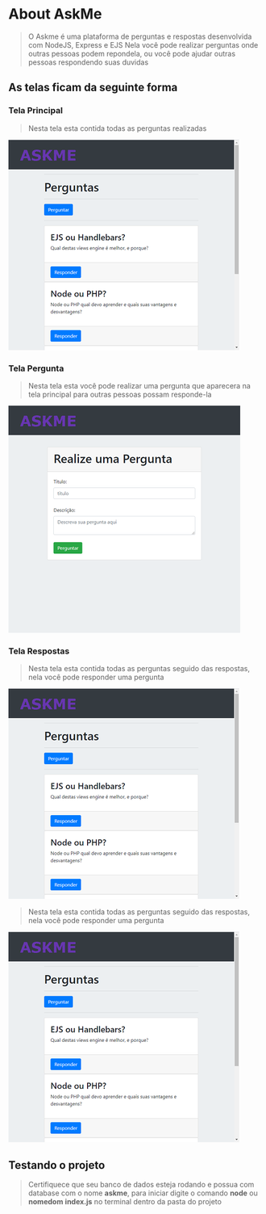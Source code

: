 # About AskMe
>   O Askme é uma plataforma de perguntas e respostas desenvolvida com NodeJS, Express e EJS
>   Nela você pode realizar perguntas onde outras pessoas podem repondela, ou você pode ajudar outras pessoas respondendo suas duvidas

## As telas ficam da seguinte forma

### Tela Principal

>   Nesta tela esta contida todas as perguntas realizadas

![Tela Perguntas](https://github.com/EliasJuk/AskMe/blob/master/readme/002.png)

### Tela Pergunta

>   Nesta tela esta você pode realizar uma pergunta que aparecera na tela principal para outras pessoas possam responde-la

![Tela Perguntas](https://github.com/EliasJuk/AskMe/blob/master/readme/001.png)

### Tela Respostas

>   Nesta tela esta contida todas as perguntas seguido das respostas, nela você pode responder uma pergunta

![Tela de Respostas ](https://github.com/EliasJuk/AskMe/blob/master/readme/002.png)

>   Nesta tela esta contida todas as perguntas seguido das respostas, nela você pode responder uma pergunta

![Tela de Respostas ](https://github.com/EliasJuk/AskMe/blob/master/readme/002.png)

## Testando o projeto
>   Certifiquece que seu banco de dados esteja rodando e possua com database com o nome **askme**,
>   para iniciar digite o comando **node** ou **nomedom** **index.js** no terminal dentro da pasta do projeto
